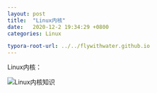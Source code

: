 ```yaml
---
layout: post
title:  "Linux内核"
date:   2020-12-2 19:34:29 +0800
categories: Linux

typora-root-url: ../../flywithwater.github.io
---
```


Linux内核：

![Linux内核知识](/assets/Linux/Linux内核知识.jpg)



